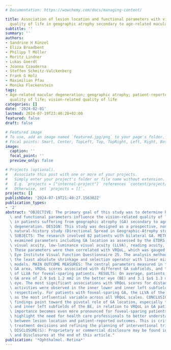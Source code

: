 ```yaml
---
# Documentation: https://wowchemy.com/docs/managing-content/

title: Association of lesion location and functional parameters with vision-related
  quality of life in geographic atrophy secondary to age-related macular degeneration
subtitle: ''
summary: ''
authors:
- Sandrine H Künzel
- Eliza Broadbent
- Philipp T Möller
- Moritz Lindner
- Lukas Goerdt
- Joanna Czauderna
- Steffen Schmitz-Valckenberg
- Frank G Holz
- Maximilian Pfau
- Monika Fleckenstein
tags:
- Age-related macular degeneration; geographic atrophy; patient-reported outcomes;
  quality of life; vision-related quality of life
categories: []
date: '2024-02-01'
lastmod: 2024-07-19T23:40:28+02:00
featured: false
draft: false

# Featured image
# To use, add an image named `featured.jpg/png` to your page's folder.
# Focal points: Smart, Center, TopLeft, Top, TopRight, Left, Right, BottomLeft, Bottom, BottomRight.
image:
  caption: ''
  focal_point: ''
  preview_only: false

# Projects (optional).
#   Associate this post with one or more of your projects.
#   Simply enter your project's folder or file name without extension.
#   E.g. `projects = ["internal-project"]` references `content/project/deep-learning/index.md`.
#   Otherwise, set `projects = []`.
projects: []
publishDate: '2024-07-19T21:40:27.156302Z'
publication_types:
- '2'
abstract: "OBJECTIVE: The primary goal of this study was to determine how structural\
  \ and functional parameters influence the vision-related quality of life (VRQoL)\
  \ in patients suffering from geographic atrophy (GA) secondary to age-related macular\
  \ degeneration. DESIGN: This study was designed as a prospective, noninterventional,\
  \ natural-history study (Directional Spread in Geographic-Atrophy study, NCT02051998).\
  \ SUBJECTS: The research involved 82 patients with bilateral GA. METHODS: The study\
  \ examined parameters including GA location as assessed by the ETDRS grid, best-corrected\
  \ visual acuity, low-luminance visual acuity (LLVA), reading acuity, and speed.\
  \ These parameters were then correlated with VRQoL, which was gauged using the National\
  \ Eye Institute Visual Function Questionnaire 25. The analysis method employed was\
  \ the least absolute shrinkage and selection operator with linear mixed-effects\
  \ models. MAIN OUTCOME MEASURES: The central parameters measured in this study encompassed\
  \ GA area, VRQoL scores associated with different GA subfields, and the significance\
  \ of LLVA for foveal-sparing patients. RESULTS: On average, patients showed a total\
  \ GA area of 2.9 $±$ 1.2 mm2 in the better eye (BE) and 3.1 $±$ 1.3 mm2 in the worse\
  \ eye. The most significant associations with VRQoL scores for distance and near\
  \ activities were observed in the inner lower and inner left subfields of the BE,\
  \ respectively. For patients with foveal-sparing GA, the LLVA of the BE stood out\
  \ as the most influential variable across all VRQoL scales. CONCLUSIONS: The study's\
  \ findings point toward the pivotal role of GA location, especially the inner lower\
  \ and inner left subfields of the BE, in relation to VRQoL in GA patients. The LLVA's\
  \ importance becomes even more pronounced for foveal-sparing patients. These observations\
  \ highlight the need for health care professionals to better understand the association\
  \ between lesion location and patient-reported outcomes. This is critical for informing\
  \ treatment decisions and refining the planning of interventional trials. FINANCIAL\
  \ DISCLOSURE(S): Proprietary or commercial disclosure may be found in the Footnotes\
  \ and Disclosures at the end of this article."
publication: '*Ophthalmol. Retina*'
---
```

